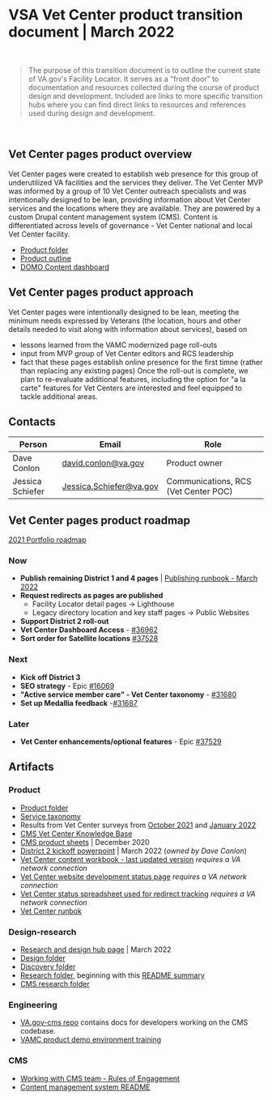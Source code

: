  # VSA Vet Center product transition document | March 2022

<br>

> The purpose of this transition document is to outline the current state of VA.gov's Facility Locator. It serves as a "front door" to documentation and resources collected during the course of product design and development. Included are links to more specific transition hubs where you can find direct links to resources and references used during design and development.

<br>


## Vet Center pages product overview
Vet Center pages were created to establish web presence for this group of underutilized VA facilities and the services they deliver. The Vet Center MVP was informed by a group of 10 Vet Center outreach specialists and was intentionally designed to be lean, providing information about Vet Center services and the locations where they are available.  They are powered by a custom Drupal content management system (CMS). Content is differentiated across levels of governance - Vet Center national and local Vet Center facility.

- [Product folder](https://github.com/department-of-veterans-affairs/va.gov-team/tree/master/products/facilities/vet-centers)
- [Product outline](https://github.com/department-of-veterans-affairs/va.gov-team/blob/master/products/facilities/vet-centers/product/product-brief.md)
- [DOMO Content dashboard](https://va-gov.domo.com/page/426422632) 

## Vet Center pages product approach 
Vet Center pages were intentionally designed to be lean, meeting the minimum needs expressed by Veterans (the location, hours and other details needed to visit along with information about services), based on
- lessons learned from the VAMC modernized page roll-outs
- input from MVP group of Vet Center editors and RCS leadership
- fact that these pages establish online presence for the first timne (rather than replacing any existing pages)
Once the roll-out is complete, we plan to re-evaluate additional features, including the option for "a la carte" features for Vet Centers are interested and feel equipped to tackle additional areas. 

## Contacts
Person | Email | Role |
---| --- | --- |
Dave Conlon | david.conlon@va.gov | Product owner
Jessica Schiefer | Jessica.Schiefer@va.gov | Communications, RCS (Vet Center POC)

## Vet Center pages product roadmap

[2021 Portfolio roadmap](https://github.com/department-of-veterans-affairs/va.gov-team/blob/master/products/facilities/roadmaps/2021%20FACILITIES%20TEAM%20ROADMAPPLANNING%20TIMELINE.pdf)

### Now
- **Publish remaining District 1 and 4 pages** | [Publishing runbook - March 2022](https://github.com/department-of-veterans-affairs/va.gov-team/blob/master/products/facilities/vet-centers/product/publishing-runbook.md) 
- **Request redirects as pages are published**
  - Facility Locator detail pages -> Lighthouse 
  - Legacy directory location and key staff pages -> Public Websites
- **Support District 2 roll-out**
- **Vet Center Dashboard Access** - [#36962](https://github.com/department-of-veterans-affairs/va.gov-team/issues/36962)
- **Sort order for Satellite locations** [#37528](https://github.com/department-of-veterans-affairs/va.gov-team/issues/37528)

### Next 
- **Kick off District 3**
- **SEO strategy** - Epic [#16069](https://github.com/department-of-veterans-affairs/va.gov-team/issues/16069)
- **"Active service member care" - Vet Center taxonomy** - [#31680](https://github.com/department-of-veterans-affairs/va.gov-team/issues/31680)
- **Set up Medallia feedback** -[#31687](https://github.com/department-of-veterans-affairs/va.gov-team/issues/31687)

### Later
- **Vet Center enhancements/optional features** - Epic [#37529](https://github.com/department-of-veterans-affairs/va.gov-team/issues/37529)

## Artifacts

### Product
- [Product folder](https://github.com/department-of-veterans-affairs/va.gov-team/tree/master/products/facilities/vet-centers/product)
- [Service taxonomy](https://github.com/department-of-veterans-affairs/va.gov-team/tree/master/products/facilities/vet-centers/services-taxonomy)
- Results from Vet Center surveys from [October 2021](https://github.com/department-of-veterans-affairs/va.gov-team/blob/master/products/facilities/vet-centers/Vet%20Center%20Survey%20October%202021%20(1).pptx) and [January 2022](https://github.com/department-of-veterans-affairs/va.gov-team/blob/master/products/facilities/vet-centers/Vet%20Center%20Survey%20January%202022.pptx)
- [CMS Vet Center Knowledge Base](https://prod.cms.va.gov/help/vet-center)
- [CMS product sheets](https://github.com/department-of-veterans-affairs/va.gov-team/blob/master/platform/cms/VA-CMS-Product-Sheets.pdf) | December 2020
- [District 2 kickoff powerpoint](https://github.com/department-of-veterans-affairs/va.gov-team/blob/master/products/facilities/vet-centers/Vet%20Centers%20Website%20Presentation%20-%20District%202%20Kickoff%20-%2020220302.pptx) | March 2022 (_owned by Dave Conlon_)
- [Vet Center content workbook - last updated version](https://dvagov-my.sharepoint.com/:w:/r/personal/suzanne_middaugh_va_gov/Documents/Vet%20Centers/Vet%20Center%20Content%20Workbook%20March%202022_final.docx?d=w7f89750fcfc54855bb83a23f2c757950&csf=1&web=1&e=f8RjIt) _requires a VA network connection_
- [Vet Center website development status page](https://prod.cms.va.gov/help/vet-centers/vet-center-website-development-status) _requires a VA network connection_
- [Vet Center status spreadsheet used for redirect tracking](https://prod.cms.va.gov/help/vet-centers/vet-center-website-development-status) _requires a VA network connection_
- [Vet Center runbok](https://github.com/department-of-veterans-affairs/va.gov-team/blob/master/products/facilities/vet-centers/product/publishing-runbook.md)


### Design-research
- [Research and design hub page](https://github.com/department-of-veterans-affairs/va.gov-team/blob/master/teams/vsa/teams/facility-locator/vsa-ux-transition-doc.md#our-ux-research-resources) | March 2022
- [Design folder](https://github.com/department-of-veterans-affairs/va.gov-team/tree/master/products/facilities/vet-centers/design)
- [Discovery folder](https://github.com/department-of-veterans-affairs/va.gov-team/tree/master/products/facilities/vet-centers/discovery)
- [Research folder](https://github.com/department-of-veterans-affairs/va.gov-team/tree/master/products/facilities/vet-centers/research), beginning with this [README summary](https://github.com/department-of-veterans-affairs/va.gov-team/blob/master/products/facilities/vet-centers/research/README.md)
- [CMS research folder](https://github.com/department-of-veterans-affairs/va.gov-team/tree/master/platform/cms/research)

### Engineering
- [VA.gov-cms repo](https://github.com/department-of-veterans-affairs/va.gov-cms) contains docs for developers working on the CMS codebase.
- [VAMC product demo environment training](VACMS-product-demo-environments-training.pdf)

### CMS
- [Working with CMS team - Rules of Engagement](https://github.com/department-of-veterans-affairs/va.gov-team/blob/master/platform/cms/working-with-cms-team.md#working-with-cms-team---rules-of-engagement-roe)
- [Content management system README](https://github.com/department-of-veterans-affairs/va.gov-team/tree/master/platform/cms#content-management-system)
